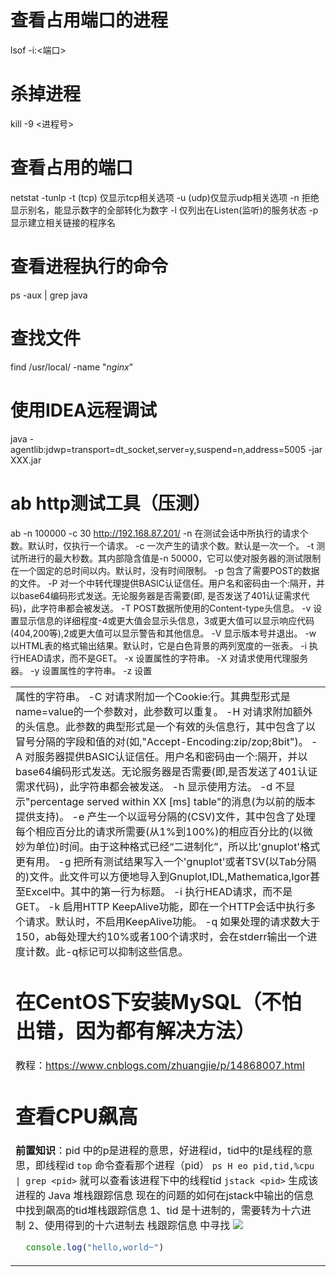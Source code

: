 
# 查看占用端口的进程
lsof -i:<端口>
# 杀掉进程
kill -9 <进程号>
# 查看占用的端口
netstat -tunlp 
-t (tcp) 仅显示tcp相关选项
-u (udp)仅显示udp相关选项
-n 拒绝显示别名，能显示数字的全部转化为数字
-l 仅列出在Listen(监听)的服务状态
-p 显示建立相关链接的程序名
# 查看进程执行的命令
ps -aux | grep java
# 查找文件
find /usr/local/ -name "*nginx*"
# 使用IDEA远程调试
java -agentlib:jdwp=transport=dt_socket,server=y,suspend=n,address=5005 -jar XXX.jar
# ab http测试工具（压测）
ab -n 100000 -c 30 http://192.168.87.201/
-n  在测试会话中所执行的请求个数。默认时，仅执行一个请求。
-c  一次产生的请求个数。默认是一次一个。
-t  测试所进行的最大秒数。其内部隐含值是-n 50000，它可以使对服务器的测试限制在一个固定的总时间以内。默认时，没有时间限制。
-p  包含了需要POST的数据的文件。
-P  对一个中转代理提供BASIC认证信任。用户名和密码由一个:隔开，并以base64编码形式发送。无论服务器是否需要(即, 是否发送了401认证需求代码)，此字符串都会被发送。
-T  POST数据所使用的Content-type头信息。
-v  设置显示信息的详细程度-4或更大值会显示头信息，3或更大值可以显示响应代码(404,200等),2或更大值可以显示警告和其他信息。
-V  显示版本号并退出。
-w  以HTML表的格式输出结果。默认时，它是白色背景的两列宽度的一张表。
-i  执行HEAD请求，而不是GET。
-x  设置<table>属性的字符串。
-X  对请求使用代理服务器。
-y  设置<tr>属性的字符串。
-z  设置<td>属性的字符串。
-C  对请求附加一个Cookie:行。其典型形式是name=value的一个参数对，此参数可以重复。
-H  对请求附加额外的头信息。此参数的典型形式是一个有效的头信息行，其中包含了以冒号分隔的字段和值的对(如,"Accept-Encoding:zip/zop;8bit")。
-A  对服务器提供BASIC认证信任。用户名和密码由一个:隔开，并以base64编码形式发送。无论服务器是否需要(即,是否发送了401认证需求代码)，此字符串都会被发送。
-h  显示使用方法。
-d  不显示"percentage served within XX [ms] table"的消息(为以前的版本提供支持)。
-e  产生一个以逗号分隔的(CSV)文件，其中包含了处理每个相应百分比的请求所需要(从1%到100%)的相应百分比的(以微妙为单位)时间。由于这种格式已经“二进制化”，所以比'gnuplot'格式更有用。
-g  把所有测试结果写入一个'gnuplot'或者TSV(以Tab分隔的)文件。此文件可以方便地导入到Gnuplot,IDL,Mathematica,Igor甚至Excel中。其中的第一行为标题。
-i  执行HEAD请求，而不是GET。
-k  启用HTTP KeepAlive功能，即在一个HTTP会话中执行多个请求。默认时，不启用KeepAlive功能。
-q  如果处理的请求数大于150，ab每处理大约10%或者100个请求时，会在stderr输出一个进度计数。此-q标记可以抑制这些信息。

# 在CentOS下安装MySQL（不怕出错，因为都有解决方法）
教程：https://www.cnblogs.com/zhuangjie/p/14868007.html
  
# 查看CPU飙高
**前置知识**：pid 中的p是进程的意思，好进程id，tid中的t是线程的意思，即线程id
`top` 命令查看那个进程（pid）
`ps H eo pid,tid,%cpu | grep <pid>` 就可以查看该进程下中的线程tid
`jstack <pid>` 生成该进程的 Java 堆栈跟踪信息
现在的问题的如何在jstack中输出的信息中找到飙高的tid堆栈跟踪信息
  1、tid 是十进制的，需要转为十六进制
  2、使用得到的十六进制去 栈跟踪信息 中寻找
  ![](https://cdn.jsdelivr.net/gh/18476305640/typora@master/images/2023/02/11/1676096582598.png)
```js
  console.log("hello,world~")
```
